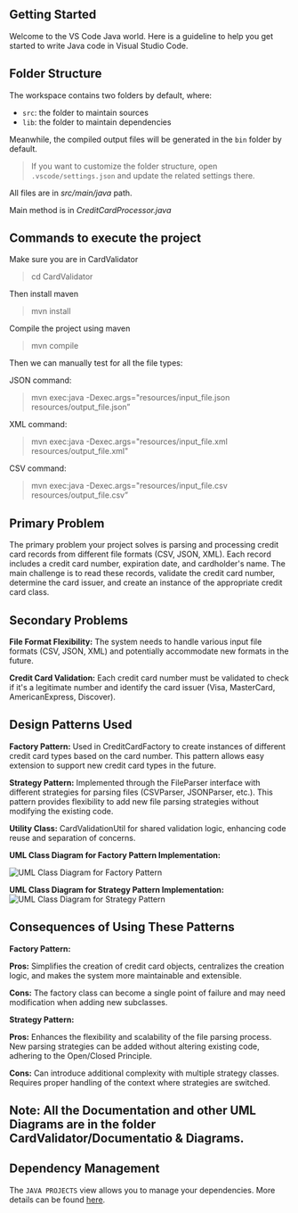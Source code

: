 ## Getting Started

Welcome to the VS Code Java world. Here is a guideline to help you get started to write Java code in Visual Studio Code.

## Folder Structure

The workspace contains two folders by default, where:

- `src`: the folder to maintain sources
- `lib`: the folder to maintain dependencies

Meanwhile, the compiled output files will be generated in the `bin` folder by default.

> If you want to customize the folder structure, open `.vscode/settings.json` and update the related settings there.

All files are in *src/main/java* path.

Main method is in *CreditCardProcessor.java*

## Commands to execute the project

Make sure you are in CardValidator
> cd CardValidator

Then install maven
> mvn install

Compile the project using maven
> mvn compile

Then we can manually test for all the file types:

JSON command:
> mvn exec:java -Dexec.args="resources/input_file.json resources/output_file.json”

XML command:
> mvn exec:java -Dexec.args="resources/input_file.xml resources/output_file.xml"

CSV command:
> mvn exec:java -Dexec.args="resources/input_file.csv resources/output_file.csv”


## Primary Problem
The primary problem your project solves is parsing and processing credit card records from different file formats (CSV, JSON, XML). Each record includes a credit card number, expiration date, and cardholder's name. The main challenge is to read these records, validate the credit card number, determine the card issuer, and create an instance of the appropriate credit card class.

## Secondary Problems
**File Format Flexibility:** The system needs to handle various input file formats (CSV, JSON, XML) and potentially accommodate new formats in the future.

**Credit Card Validation:** Each credit card number must be validated to check if it's a legitimate number and identify the card issuer (Visa, MasterCard, AmericanExpress, Discover).

## Design Patterns Used
**Factory Pattern:**
Used in CreditCardFactory to create instances of different credit card types based on the card number.
This pattern allows easy extension to support new credit card types in the future.

**Strategy Pattern:**
Implemented through the FileParser interface with different strategies for parsing files (CSVParser, JSONParser, etc.).
This pattern provides flexibility to add new file parsing strategies without modifying the existing code.

**Utility Class:**
CardValidationUtil for shared validation logic, enhancing code reuse and separation of concerns.



**UML Class Diagram for Factory Pattern Implementation:**

![UML Class Diagram for Factory Pattern](https://github.com/gopinathsjsu/individual-project-VarshithPabb1setty/assets/144189651/68a6c65a-8c35-4d67-87e6-5624d8e9f52f)

**UML Class Diagram for Strategy Pattern Implementation:**
![UML Class Diagram for Strategy Pattern](https://github.com/gopinathsjsu/individual-project-VarshithPabb1setty/assets/144189651/57f90815-46b2-4b52-8d9d-941302203dc0)

## Consequences of Using These Patterns
**Factory Pattern:**

**Pros:** Simplifies the creation of credit card objects, centralizes the creation logic, and makes the system more maintainable and extensible.

**Cons:** The factory class can become a single point of failure and may need modification when adding new subclasses.

**Strategy Pattern:**

**Pros:** Enhances the flexibility and scalability of the file parsing process. New parsing strategies can be added without altering existing code, adhering to the Open/Closed Principle.

**Cons:** Can introduce additional complexity with multiple strategy classes. Requires proper handling of the context where strategies are switched.


## Note: **All the Documentation and other UML Diagrams are in the folder CardValidator/Documentatio & Diagrams.**


## Dependency Management

The `JAVA PROJECTS` view allows you to manage your dependencies. More details can be found [here](https://github.com/microsoft/vscode-java-dependency#manage-dependencies).
